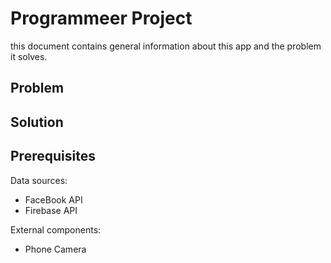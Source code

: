 # Programmeer Project
this document contains general information about this app and the problem it solves.

Problem
-------


Solution
--------


Prerequisites
-------------
Data sources:
- FaceBook API
- Firebase API

External components:
- Phone Camera
